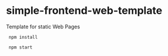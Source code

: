 # simple-frontend-web-template
Template for static Web Pages

```
 npm install
```

```
 npm start
```
